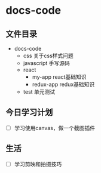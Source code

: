 # docs-code

## 文件目录

- docs-code 
  - css 关于css样式问题
  - javascript 手写源码
  - react 
    - my-app react基础知识
    - redux-app redux基础知识
  - test 单元测试

## 今日学习计划
  - [ ] 学习使用canvas，做一个截图插件

## 生活
  - [ ] 学习剪映和拍摄技巧